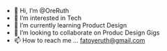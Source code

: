 - 👋 Hi, I’m @OreRuth
- 👀 I’m interested in Tech
- 🌱 I’m currently learning Product Design
- 💞️ I’m looking to collaborate on Produc Design Gigs
- 📫 How to reach me ... fatoyeruth@gmail.com

<!---
OreRuth/OreRuth is a ✨ special ✨ repository because its `README.md` (this file) appears on your GitHub profile.
You can click the Preview link to take a look at your changes.
--->

